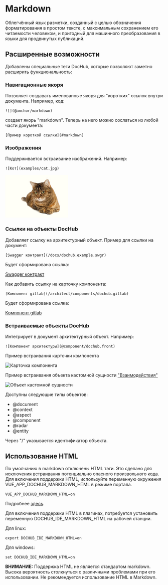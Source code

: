 # Markdown

Облегчённый язык разметки, созданный с целью обозначения форматирования в простом тексте, 
с максимальным сохранением его читаемости человеком, и пригодный для машинного
преобразования в языки для продвинутых публикаций.

## Расширенные возможности

Добавлены специальные теги DocHub, которые позволяют заметно расширить функциональность:

### Навигационные якоря
Позволяет создавать именованные якоря для "коротких" ссылок внутри документа. Например, код:
```
![](@anchor/markdown)
```
создает якорь "markdown". Теперь на него можно сослаться из любой части документа:
```
[Пример короткой ссылки](#markdown)
```

### Изображения
Поддерживается встраивание изображений. Например:

```
![Кот](examples/cat.jpg)
```

![Кот](examples/cat.jpg)

### Ссылки на объекты DocHub
Добавляет ссылку на архитектурный объект. Пример для ссылки на документ:
```
[Swagger контракт](/docs/dochub.example.swgr)
```

Будет сформирована ссылка:

[Swagger контракт](/docs/dochub.example.swgr)

Как добавить ссылку на карточку компонента:
```
[Компонент gitlab](/architect/components/dochub.gitlab)
```

Будет сформирована ссылка:

[Компонент gitlab](/architect/components/dochub.gitlab)

### Встраиваемые объекты DocHub
Интегрирует в документ архитектурный объект. Например:
```
![Компонент архитектуры](@component/dochub.front)
```

Пример встраивания карточки компонента 

![Карточка компонента](@component/dochub.front)


Пример встраивания объекта кастомной сущности ["Взаимодействия"](/entities/interactions/tree)

![Объект кастомной сущности](@entity/interactions/blank?id=dochub.user.check)

Доступны следующие типы объектов: 
* @document
* @context
* @aspect
* @component
* @radar
* @entity

Через "/" указывается идентификатор объекта. 

## Использование HTML 
По умолчанию в markdown отключены HTML тэги. Это сделано для исключения встраивания потенциально опасного 
произвольного кода. Для включения поддержки HTML, используйте переменную окружения VUE_APP_DOCHUB_MARKDOWN_HTML 
в режиме портала.

```
VUE_APP_DOCHUB_MARKDOWN_HTML=on
```

Подробнее [здесь](https://github.com/RabotaRu/DocHub/blob/master/example.env).

Для включения поддержки HTML в плагинах, потребуется установить переменную DOCHUB_IDE_MARKDOWN_HTML на рабочей станции.

Для linux:

```
export DOCHUB_IDE_MARKDOWN_HTML=on
```

Для windows:
```
set DOCHUB_IDE_MARKDOWN_HTML=on
```

**ВНИМАНИЕ:** Поддержка HTML не является стандартом markdown. Высока вероятность столкнуться с различными
проблемами при его использовании. Не рекомендуется использование HTML в Markdown. 




